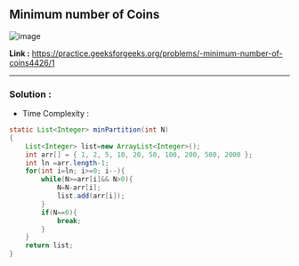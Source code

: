 ## Minimum number of Coins

![image](https://user-images.githubusercontent.com/23376002/200183851-abc76d0f-0547-456b-9eee-15e3d2dde1cd.png)


**Link :** https://practice.geeksforgeeks.org/problems/-minimum-number-of-coins4426/1

---------------------------------------------------------------------------------------------------------------------------------------------------------


### Solution :

- Time Complexity :


```java
static List<Integer> minPartition(int N)
{
    List<Integer> list=new ArrayList<Integer>();
    int arr[] = { 1, 2, 5, 10, 20, 50, 100, 200, 500, 2000 };
    int ln =arr.length-1;
    for(int i=ln; i>=0; i--){
        while(N>=arr[i]&& N>0){
            N=N-arr[i];
            list.add(arr[i]);
        }
        if(N==0){
            break;
        }
    }
    return list;
}

```


